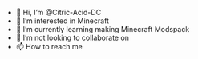 - 👋 Hi, I’m @Citric-Acid-DC
- 👀 I’m interested in Minecraft
- 🌱 I’m currently learning making Minecraft Modspack
- 💞️ I’m not looking to collaborate on 
- 📫 How to reach me 

<!---
Citric-Acid-DC/Citric-Acid-DC is a ✨ special ✨ repository because its `README.md` (this file) appears on your GitHub profile.
You can click the Preview link to take a look at your changes.
--->

